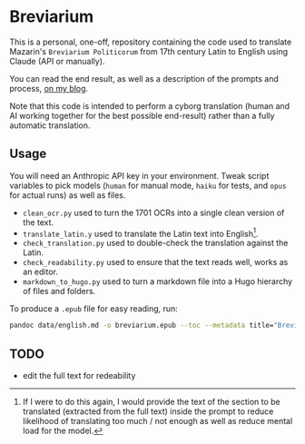# Breviarium

This is a personal, one-off, repository containing the code used to translate Mazarin's `Breviarium Politicorum` from 17th century Latin to English using Claude (API or manually).

You can read the end result, as well as a description of the prompts and process, [on my blog](https://nestordemeure.github.io/writing/translations/breviarum_politicorum).

Note that this code is intended to perform a cyborg translation (human and AI working together for the best possible end-result) rather than a fully automatic translation.

## Usage

You will need an Anthropic API key in your environment.
Tweak script variables to pick models (`human` for manual mode, `haiku` for tests, and `opus` for actual runs) as well as files.

* `clean_ocr.py` used to turn the 1701 OCRs into a single clean version of the text.
* `translate_latin.y` used to translate the Latin text into English[^improvement].
* `check_translation.py` used to double-check the translation against the Latin.
* `check_readability.py` used to ensure that the text reads well, works as an editor.
* `markdown_to_hugo.py` used to turn a markdown file into a Hugo hierarchy of files and folders.

To produce a `.epub` file for easy reading, run:

```sh
pandoc data/english.md -o breviarium.epub --toc --metadata title="Breviarium Politicorum" --metadata author="Mazarin" --metadata translator="Nestor D."
```

[^improvement]: If I were to do this again, I would provide the text of the section to be translated (extracted from the full text) inside the prompt to reduce likelihood of translating too much / not enough as well as reduce mental load for the model.

## TODO

* edit the full text for redeability
